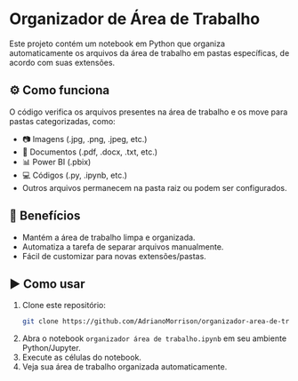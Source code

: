 # Organizador de Área de Trabalho

Este projeto contém um notebook em Python que organiza automaticamente os arquivos da área de trabalho em pastas específicas, de acordo com suas extensões.

## ⚙️ Como funciona
O código verifica os arquivos presentes na área de trabalho e os move para pastas categorizadas, como:
- 📷 Imagens (.jpg, .png, .jpeg, etc.)
- 📑 Documentos (.pdf, .docx, .txt, etc.)
- 📊 Power BI (.pbix)
- 💻 Códigos (.py, .ipynb, etc.)
- Outros arquivos permanecem na pasta raiz ou podem ser configurados.

## 🚀 Benefícios
- Mantém a área de trabalho limpa e organizada.
- Automatiza a tarefa de separar arquivos manualmente.
- Fácil de customizar para novas extensões/pastas.

## ▶️ Como usar
1. Clone este repositório:
   ```bash
   git clone https://github.com/AdrianoMorrison/organizador-area-de-trabalho.git
   ```
2. Abra o notebook `organizador área de trabalho.ipynb` em seu ambiente Python/Jupyter.
3. Execute as células do notebook.
4. Veja sua área de trabalho organizada automaticamente.

